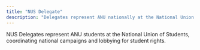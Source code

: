 ```yaml
---
title: "NUS Delegate"
description: "Delegates represent ANU nationally at the National Union of Students."
---
```


NUS Delegates represent ANU students at the National Union of Students, coordinating national campaigns and lobbying for student rights.
